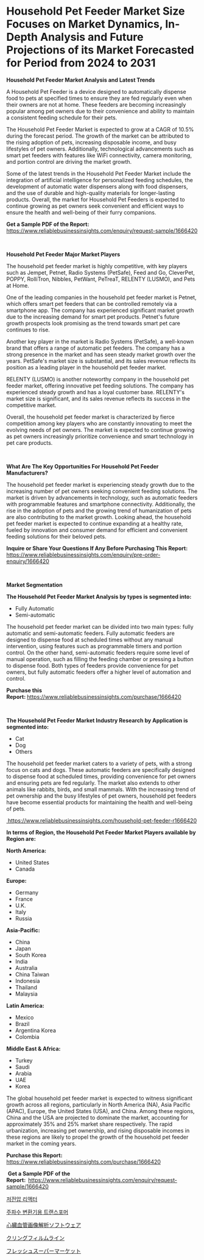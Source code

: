 <p><h1>Household Pet Feeder Market Size Focuses on Market Dynamics, In-Depth Analysis and Future Projections of its Market Forecasted for Period from 2024 to 2031</h1></p><p><strong>Household Pet Feeder Market Analysis and Latest Trends</strong></p>
<p><p>A Household Pet Feeder is a device designed to automatically dispense food to pets at specified times to ensure they are fed regularly even when their owners are not at home. These feeders are becoming increasingly popular among pet owners due to their convenience and ability to maintain a consistent feeding schedule for their pets.</p><p>The Household Pet Feeder Market is expected to grow at a CAGR of 10.5% during the forecast period. The growth of the market can be attributed to the rising adoption of pets, increasing disposable income, and busy lifestyles of pet owners. Additionally, technological advancements such as smart pet feeders with features like WiFi connectivity, camera monitoring, and portion control are driving the market growth.</p><p>Some of the latest trends in the Household Pet Feeder Market include the integration of artificial intelligence for personalized feeding schedules, the development of automatic water dispensers along with food dispensers, and the use of durable and high-quality materials for longer-lasting products. Overall, the market for Household Pet Feeders is expected to continue growing as pet owners seek convenient and efficient ways to ensure the health and well-being of their furry companions.</p></p>
<p><strong>Get a Sample PDF of the Report:&nbsp;</strong> <a href="https://www.reliablebusinessinsights.com/enquiry/request-sample/1666420">https://www.reliablebusinessinsights.com/enquiry/request-sample/1666420</a></p>
<p>&nbsp;</p>
<p><strong>Household Pet Feeder Major Market Players</strong></p>
<p><p>The household pet feeder market is highly competitive, with key players such as Jempet, Petnet, Radio Systems (PetSafe), Feed and Go, CleverPet, POPPY, RolliTron, Nibbles, PetWant, PeTreaT, RELENTY (LUSMO), and Pets at Home.</p><p>One of the leading companies in the household pet feeder market is Petnet, which offers smart pet feeders that can be controlled remotely via a smartphone app. The company has experienced significant market growth due to the increasing demand for smart pet products. Petnet's future growth prospects look promising as the trend towards smart pet care continues to rise.</p><p>Another key player in the market is Radio Systems (PetSafe), a well-known brand that offers a range of automatic pet feeders. The company has a strong presence in the market and has seen steady market growth over the years. PetSafe's market size is substantial, and its sales revenue reflects its position as a leading player in the household pet feeder market.</p><p>RELENTY (LUSMO) is another noteworthy company in the household pet feeder market, offering innovative pet feeding solutions. The company has experienced steady growth and has a loyal customer base. RELENTY's market size is significant, and its sales revenue reflects its success in the competitive market.</p><p>Overall, the household pet feeder market is characterized by fierce competition among key players who are constantly innovating to meet the evolving needs of pet owners. The market is expected to continue growing as pet owners increasingly prioritize convenience and smart technology in pet care products.</p></p>
<p>&nbsp;</p>
<p><strong>What Are The Key Opportunities For Household Pet Feeder Manufacturers?</strong></p>
<p><p>The household pet feeder market is experiencing steady growth due to the increasing number of pet owners seeking convenient feeding solutions. The market is driven by advancements in technology, such as automatic feeders with programmable features and smartphone connectivity. Additionally, the rise in the adoption of pets and the growing trend of humanization of pets are also contributing to the market growth. Looking ahead, the household pet feeder market is expected to continue expanding at a healthy rate, fueled by innovation and consumer demand for efficient and convenient feeding solutions for their beloved pets.</p></p>
<p><strong>Inquire or Share Your Questions If Any Before Purchasing This Report:</strong> <a href="https://www.reliablebusinessinsights.com/enquiry/pre-order-enquiry/1666420">https://www.reliablebusinessinsights.com/enquiry/pre-order-enquiry/1666420</a></p>
<p>&nbsp;</p>
<p><strong>Market Segmentation</strong></p>
<p><strong>The Household Pet Feeder Market Analysis by types is segmented into:</strong></p>
<p><ul><li>Fully Automatic</li><li>Semi-automatic</li></ul></p>
<p><p>The household pet feeder market can be divided into two main types: fully automatic and semi-automatic feeders. Fully automatic feeders are designed to dispense food at scheduled times without any manual intervention, using features such as programmable timers and portion control. On the other hand, semi-automatic feeders require some level of manual operation, such as filling the feeding chamber or pressing a button to dispense food. Both types of feeders provide convenience for pet owners, but fully automatic feeders offer a higher level of automation and control.</p></p>
<p><strong>Purchase this Report:&nbsp;</strong><a href="https://www.reliablebusinessinsights.com/purchase/1666420">https://www.reliablebusinessinsights.com/purchase/1666420</a></p>
<p>&nbsp;</p>
<p><strong>The Household Pet Feeder Market Industry Research by Application is segmented into:</strong></p>
<p><ul><li>Cat</li><li>Dog</li><li>Others</li></ul></p>
<p><p>The household pet feeder market caters to a variety of pets, with a strong focus on cats and dogs. These automatic feeders are specifically designed to dispense food at scheduled times, providing convenience for pet owners and ensuring pets are fed regularly. The market also extends to other animals like rabbits, birds, and small mammals. With the increasing trend of pet ownership and the busy lifestyles of pet owners, household pet feeders have become essential products for maintaining the health and well-being of pets.</p></p>
<p><a href="https://www.reliablebusinessinsights.com/household-pet-feeder-r1666420">&nbsp;https://www.reliablebusinessinsights.com/household-pet-feeder-r1666420</a></p>
<p><strong>In terms of Region, the Household Pet Feeder Market Players available by Region are:</strong></p>
<p>
    <p> <strong> North America: </strong>
        <ul>
            <li>United States</li>
            <li>Canada</li>
        </ul>
        </p> 
    <p> <strong> Europe: </strong>
        <ul>
            <li>Germany</li>
            <li>France</li>
            <li>U.K.</li>
            <li>Italy</li>
            <li>Russia</li>
        </ul>
        </p> 
    <p> <strong> Asia-Pacific: </strong>
        <ul>
            <li>China</li>
            <li>Japan</li>
            <li>South Korea</li>
            <li>India</li>
            <li>Australia</li>
            <li>China Taiwan</li>
            <li>Indonesia</li>
            <li>Thailand</li>
            <li>Malaysia</li>
        </ul>
        </p> 
    <p> <strong> Latin America: </strong>
        <ul>
            <li>Mexico</li>
            <li>Brazil</li>
            <li>Argentina Korea</li>
            <li>Colombia</li>
        </ul>
        </p> 
    <p> <strong> Middle East & Africa: </strong>
        <ul>
            <li>Turkey</li>
            <li>Saudi</li>
            <li>Arabia</li>
            <li>UAE</li>
            <li>Korea</li>
        </ul>
    </p>
    </p>
<p><p>The global household pet feeder market is expected to witness significant growth across all regions, particularly in North America (NA), Asia Pacific (APAC), Europe, the United States (USA), and China. Among these regions, China and the USA are projected to dominate the market, accounting for approximately 35% and 25% market share respectively. The rapid urbanization, increasing pet ownership, and rising disposable incomes in these regions are likely to propel the growth of the household pet feeder market in the coming years.</p></p>
<p><strong>Purchase this Report: </strong><a href="https://www.reliablebusinessinsights.com/purchase/1666420">https://www.reliablebusinessinsights.com/purchase/1666420</a></p>
<p>&nbsp;<strong>Get a Sample PDF of the Report:&nbsp;&nbsp;</strong><a href="https://www.reliablebusinessinsights.com/enquiry/request-sample/1666420">https://www.reliablebusinessinsights.com/enquiry/request-sample/1666420</a></p>
<p><strong></strong></p>
<p><p><a href="https://github.com/TobyKub4685/Market-Research-Report-List-2/blob/main/8539154153037.md">저전압 리액터</a></p><p><a href="https://github.com/mpodehpw07370073/Market-Research-Report-List-2/blob/main/8952531153036.md">주파수 변환기용 트랜스포머</a></p><p><a href="https://medium.com/@thchukest8q/%E5%BF%83%E8%87%93%E8%A1%80%E7%AE%A1%E7%94%BB%E5%83%8F%E8%A7%A3%E6%9E%90%E3%82%BD%E3%83%95%E3%83%88%E3%82%A6%E3%82%A7%E3%82%A2%E5%B8%82%E5%A0%B4%E3%81%AE%E8%A6%8F%E6%A8%A1-%E3%82%B7%E3%82%A7%E3%82%A2-%E3%81%8A%E3%82%88%E3%81%B3%E5%8B%95%E5%90%91%E5%88%86%E6%9E%90%E3%83%AC%E3%83%9D%E3%83%BC%E3%83%88-%E8%A3%BD%E5%93%81%E5%88%A5-%E3%83%93%E3%82%B8%E3%83%A5%E3%82%A2%E3%83%AB%E3%83%93%E3%83%A5%E3%83%BC%E3%82%A2-%E7%97%85%E7%90%86%E5%AD%A6%E5%88%86%E6%9E%90%E3%82%BD%E3%83%95%E3%83%88%E3%82%A6%E3%82%A7%E3%82%A2-%E3%82%BB%E3%82%B0%E3%83%A1%E3%83%B3%E3%83%88%E4%BA%88%E6%B8%AC-2024%E5%B9%B4-2031%E5%B9%B4-7969f7b1866b">心臓血管画像解析ソフトウェア</a></p><p><a href="https://github.com/DayanaRunolfsdottir/Market-Research-Report-List-1/blob/main/3119825145024.md">クリングフィルムライン</a></p><p><a href="https://medium.com/@saplakhanom821/%E6%96%B0%E9%AE%AE%E3%81%AA%E3%82%B9%E3%83%BC%E3%83%91%E3%83%BC%E3%83%9E%E3%83%BC%E3%82%B1%E3%83%83%E3%83%88%E3%81%AE%E5%B8%82%E5%A0%B4%E8%A6%8F%E6%A8%A1-%E3%82%B7%E3%82%A7%E3%82%A2%E3%81%8A%E3%82%88%E3%81%B3%E3%83%88%E3%83%AC%E3%83%B3%E3%83%89%E5%88%86%E6%9E%90%E3%83%AC%E3%83%9D%E3%83%BC%E3%83%88-%E8%A3%BD%E5%93%81%E5%88%A5-%E3%82%AA%E3%83%95%E3%83%A9%E3%82%A4%E3%83%B3%E3%82%B9%E3%83%88%E3%82%A2-%E3%82%AA%E3%83%B3%E3%83%A9%E3%82%A4%E3%83%B3%E3%82%A2%E3%83%97%E3%83%AA-%E3%81%8A%E3%82%88%E3%81%B3%E3%82%BB%E3%82%B0%E3%83%A1%E3%83%B3%E3%83%88%E4%BA%88%E6%B8%AC-2024%E5%B9%B4-2031%E5%B9%B4-bf1e817e0e77">フレッシュスーパーマーケット</a></p></p>